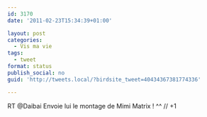 ```yaml
---
id: 3170
date: '2011-02-23T15:34:39+01:00'

layout: post
categories:
  - Vis ma vie
tags:
  - tweet
format: status
publish_social: no
guid: 'http://tweets.local/?birdsite_tweet=40434367381774336'

---
```


RT @Daibai Envoie lui le montage de Mimi Matrix ! ^^ // +1